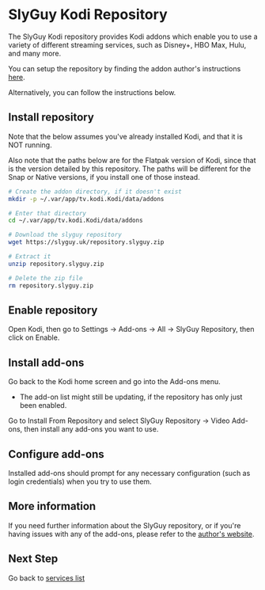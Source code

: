 # SlyGuy Kodi Repository

The SlyGuy Kodi repository provides Kodi addons which enable you to use a variety of different streaming services, such as Disney+, HBO Max, Hulu, and many more.

You can setup the repository by finding the addon author's instructions [here](https://www.matthuisman.nz/2020/02/slyguy-kodi-repository.html).

Alternatively, you can follow the instructions below.

## Install repository

Note that the below assumes you've already installed Kodi, and that it is NOT running.

Also note that the paths below are for the Flatpak version of Kodi, since that is the version detailed by this repository. The paths will be different for the Snap or Native versions, if you install one of those instead.

```bash
# Create the addon directory, if it doesn't exist
mkdir -p ~/.var/app/tv.kodi.Kodi/data/addons

# Enter that directory
cd ~/.var/app/tv.kodi.Kodi/data/addons

# Download the slyguy repository
wget https://slyguy.uk/repository.slyguy.zip

# Extract it
unzip repository.slyguy.zip

# Delete the zip file
rm repository.slyguy.zip
```

## Enable repository

Open Kodi, then go to Settings -> Add-ons -> All -> SlyGuy Repository, then click on Enable.

## Install add-ons

Go back to the Kodi home screen and go into the Add-ons menu.

* The add-on list might still be updating, if the repository has only just been enabled.

Go to Install From Repository and select SlyGuy Repository -> Video Add-ons, then install any add-ons you want to use.

## Configure add-ons

Installed add-ons should prompt for any necessary configuration (such as login credentials) when you try to use them.

## More information

If you need further information about the SlyGuy repository, or if you're having issues with any of the add-ons, please refer to the [author's website](https://www.matthuisman.nz/).

## Next Step

Go back to [services list](README.md)